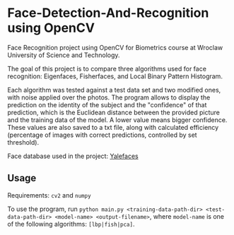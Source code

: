 # Face-Detection-And-Recognition using OpenCV

Face Recognition project using OpenCV for Biometrics course at Wroclaw University of Science and Technology.

The goal of this project is to compare three algorithms used for face recognition: Eigenfaces, Fisherfaces, and Local Binary Pattern Histogram.

Each algorithm was tested against a test data set and two modified ones, with noise applied over the photos. The program allows to display the prediction on the identity of the subject and the "confidence" of that prediction, which is the Euclidean distance between the provided picture and the training data of the model. A lower value means bigger confidence. These values are also saved to a txt file, along with calculated efficiency (percentage of images with correct predictions, controlled by set threshold).

Face database used in the project: [Yalefaces](https://www.kaggle.com/datasets/olgabelitskaya/yale-face-database)

## Usage

Requirements: `cv2` and `numpy`

To use the program, run `python main.py <training-data-path-dir> <test-data-path-dir> <model-name> <output-filename>`, where `model-name` is one of the following algorithms: `[lbp|fish|pca]`.
